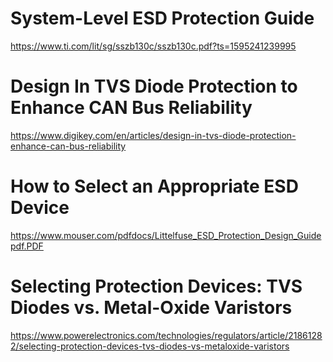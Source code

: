 # System-Level ESD Protection Guide
https://www.ti.com/lit/sg/sszb130c/sszb130c.pdf?ts=1595241239995 

# Design In TVS Diode Protection to Enhance CAN Bus Reliability
https://www.digikey.com/en/articles/design-in-tvs-diode-protection-enhance-can-bus-reliability 

# How to Select an Appropriate ESD Device
https://www.mouser.com/pdfdocs/Littelfuse_ESD_Protection_Design_Guidepdf.PDF 

# Selecting Protection Devices: TVS Diodes vs. Metal-Oxide Varistors
https://www.powerelectronics.com/technologies/regulators/article/21861282/selecting-protection-devices-tvs-diodes-vs-metaloxide-varistors 
